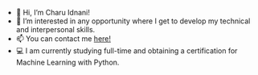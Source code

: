 - 👋 Hi, I’m Charu Idnani!
- 👀 I’m interested in any opportunity where I get to develop my technical and interpersonal skills.
- 📫 You can contact me <a href="mailto:cidnani1001@gmail.com"> here! </a>
- 💻 I am currently studying full-time and obtaining a certification for Machine Learning with Python.

